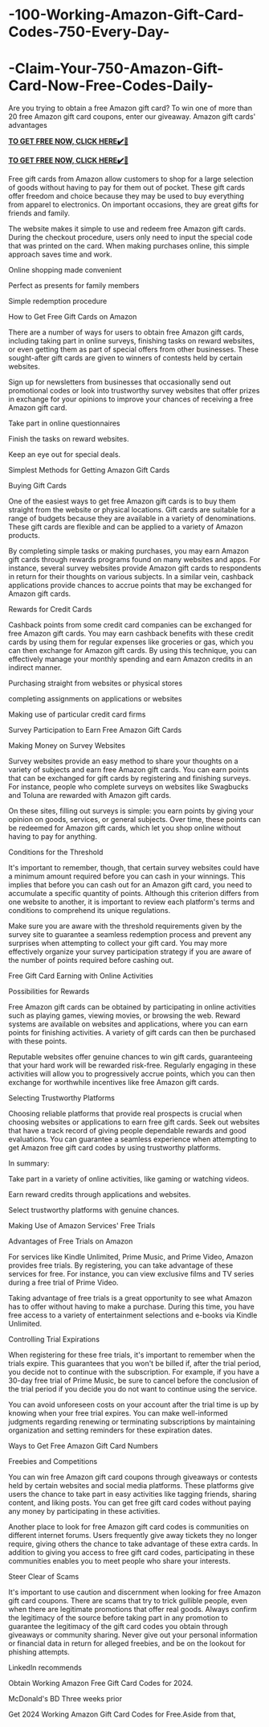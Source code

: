 # -100-Working-Amazon-Gift-Card-Codes-750-Every-Day-
# -Claim-Your-750-Amazon-Gift-Card-Now-Free-Codes-Daily-
Are you trying to obtain a free Amazon gift card? To win one of more than 20 free Amazon gift card coupons, enter our giveaway. Amazon gift cards' advantages

**[TO GET FREE NOW, CLICK HERE✔️🎁](https://groupzone.xyz/amazon-gift-card/)**

**[TO GET FREE NOW, CLICK HERE✔️🎁](https://groupzone.xyz/amazon-gift-card/)**

Free gift cards from Amazon allow customers to shop for a large selection of goods without having to pay for them out of pocket. These gift cards offer freedom and choice because they may be used to buy everything from apparel to electronics. On important occasions, they are great gifts for friends and family.

The website makes it simple to use and redeem free Amazon gift cards. During the checkout procedure, users only need to input the special code that was printed on the card. When making purchases online, this simple approach saves time and work.

Online shopping made convenient

Perfect as presents for family members

Simple redemption procedure

How to Get Free Gift Cards on Amazon

There are a number of ways for users to obtain free Amazon gift cards, including taking part in online surveys, finishing tasks on reward websites, or even getting them as part of special offers from other businesses. These sought-after gift cards are given to winners of contests held by certain websites.

Sign up for newsletters from businesses that occasionally send out promotional codes or look into trustworthy survey websites that offer prizes in exchange for your opinions to improve your chances of receiving a free Amazon gift card.

Take part in online questionnaires

Finish the tasks on reward websites.

Keep an eye out for special deals.

Simplest Methods for Getting Amazon Gift Cards

Buying Gift Cards

One of the easiest ways to get free Amazon gift cards is to buy them straight from the website or physical locations. Gift cards are suitable for a range of budgets because they are available in a variety of denominations. These gift cards are flexible and can be applied to a variety of Amazon products.

By completing simple tasks or making purchases, you may earn Amazon gift cards through rewards programs found on many websites and apps. For instance, several survey websites provide Amazon gift cards to respondents in return for their thoughts on various subjects. In a similar vein, cashback applications provide chances to accrue points that may be exchanged for Amazon gift cards.

Rewards for Credit Cards

Cashback points from some credit card companies can be exchanged for free Amazon gift cards. You may earn cashback benefits with these credit cards by using them for regular expenses like groceries or gas, which you can then exchange for Amazon gift cards. By using this technique, you can effectively manage your monthly spending and earn Amazon credits in an indirect manner.

Purchasing straight from websites or physical stores

completing assignments on applications or websites

Making use of particular credit card firms

Survey Participation to Earn Free Amazon Gift Cards

Making Money on Survey Websites

Survey websites provide an easy method to share your thoughts on a variety of subjects and earn free Amazon gift cards. You can earn points that can be exchanged for gift cards by registering and finishing surveys. For instance, people who complete surveys on websites like Swagbucks and Toluna are rewarded with Amazon gift cards.

On these sites, filling out surveys is simple: you earn points by giving your opinion on goods, services, or general subjects. Over time, these points can be redeemed for Amazon gift cards, which let you shop online without having to pay for anything.

Conditions for the Threshold

It's important to remember, though, that certain survey websites could have a minimum amount required before you can cash in your winnings. This implies that before you can cash out for an Amazon gift card, you need to accumulate a specific quantity of points. Although this criterion differs from one website to another, it is important to review each platform's terms and conditions to comprehend its unique regulations.

Make sure you are aware with the threshold requirements given by the survey site to guarantee a seamless redemption process and prevent any surprises when attempting to collect your gift card. You may more effectively organize your survey participation strategy if you are aware of the number of points required before cashing out.

Free Gift Card Earning with Online Activities

Possibilities for Rewards

Free Amazon gift cards can be obtained by participating in online activities such as playing games, viewing movies, or browsing the web. Reward systems are available on websites and applications, where you can earn points for finishing activities. A variety of gift cards can then be purchased with these points.

Reputable websites offer genuine chances to win gift cards, guaranteeing that your hard work will be rewarded risk-free. Regularly engaging in these activities will allow you to progressively accrue points, which you can then exchange for worthwhile incentives like free Amazon gift cards.

Selecting Trustworthy Platforms

Choosing reliable platforms that provide real prospects is crucial when choosing websites or applications to earn free gift cards. Seek out websites that have a track record of giving people dependable rewards and good evaluations. You can guarantee a seamless experience when attempting to get Amazon free gift card codes by using trustworthy platforms.

In summary:

Take part in a variety of online activities, like gaming or watching videos.

Earn reward credits through applications and websites.

Select trustworthy platforms with genuine chances.

Making Use of Amazon Services' Free Trials

Advantages of Free Trials on Amazon

For services like Kindle Unlimited, Prime Music, and Prime Video, Amazon provides free trials. By registering, you can take advantage of these services for free. For instance, you can view exclusive films and TV series during a free trial of Prime Video.

Taking advantage of free trials is a great opportunity to see what Amazon has to offer without having to make a purchase. During this time, you have free access to a variety of entertainment selections and e-books via Kindle Unlimited.

Controlling Trial Expirations

When registering for these free trials, it's important to remember when the trials expire. This guarantees that you won't be billed if, after the trial period, you decide not to continue with the subscription. For example, if you have a 30-day free trial of Prime Music, be sure to cancel before the conclusion of the trial period if you decide you do not want to continue using the service.

You can avoid unforeseen costs on your account after the trial time is up by knowing when your free trial expires. You can make well-informed judgments regarding renewing or terminating subscriptions by maintaining organization and setting reminders for these expiration dates.

Ways to Get Free Amazon Gift Card Numbers

Freebies and Competitions

You can win free Amazon gift card coupons through giveaways or contests held by certain websites and social media platforms. These platforms give users the chance to take part in easy activities like tagging friends, sharing content, and liking posts. You can get free gift card codes without paying any money by participating in these activities.

Another place to look for free Amazon gift card codes is communities on different internet forums. Users frequently give away tickets they no longer require, giving others the chance to take advantage of these extra cards. In addition to giving you access to free gift card codes, participating in these communities enables you to meet people who share your interests.

Steer Clear of Scams

It's important to use caution and discernment when looking for free Amazon gift card coupons. There are scams that try to trick gullible people, even when there are legitimate promotions that offer real goods. Always confirm the legitimacy of the source before taking part in any promotion to guarantee the legitimacy of the gift card codes you obtain through giveaways or community sharing. Never give out your personal information or financial data in return for alleged freebies, and be on the lookout for phishing attempts.

LinkedIn recommends

Obtain Working Amazon Free Gift Card Codes for 2024.

McDonald's BD Three weeks prior

Get 2024 Working Amazon Gift Card Codes for Free.Aside from that,

